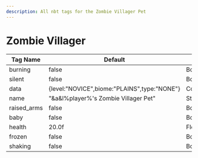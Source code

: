 ```yaml
---
description: All nbt tags for the Zombie Villager Pet
---
```



# Zombie Villager

| Tag Name     | Default                                                            | Type                                         |
| - | - | - |
| burning | false | Boolean |
| silent | false | Boolean |
| data | {level:"NOVICE",biome:"PLAINS",type:"NONE"} | Compound |
| name | "&a&l%player%'s Zombie Villager Pet" | String |
| raised_arms | false | Boolean |
| baby | false | Boolean |
| health | 20.0f | Float |
| frozen | false | Boolean |
| shaking | false | Boolean |
